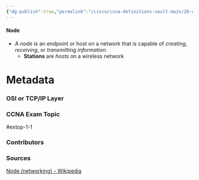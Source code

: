 ```yaml
---
{"dg-publish":true,"permalink":"/cisco/ccna-definitions-vault-main/20-definitions/node/","tags":["defs_ccna"]}
---
```


#### Node
- A *node* is an endpoint or host on a network that is capable of *creating*, *receiving*, or *transmitting information.*
	- **Stations** are *hosts* on a wireless network







# Metadata
### OSI or TCP/IP Layer

### CCNA Exam Topic
#extop-1-1 
### Contributors

### Sources
[Node (networking) - Wikipedia](https://en.wikipedia.org/wiki/Node_(networking))